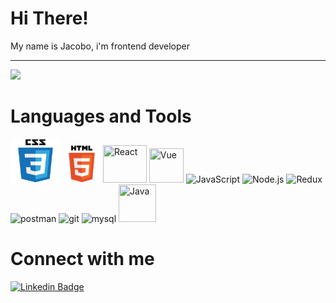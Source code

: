 # Hi There!

My name is Jacobo, i'm frontend developer

---
<img src = "https://github-readme-stats.vercel.app/api/top-langs/?username=JacoboArcila&layout=compact&theme=dark&hide=html,SCSS,CSS">

# Languages and Tools
<div styles="display:flex;">
  <img src="https://raw.githubusercontent.com/devicons/devicon/master/icons/css3/css3-original-wordmark.svg" alt="css3" width="80" height="70" title="CSS"/>
  <img src="https://raw.githubusercontent.com/devicons/devicon/master/icons/html5/html5-original-wordmark.svg" alt="html5" width="60" height="60" title="HTML"/>
  <img src="https://upload.wikimedia.org/wikipedia/commons/thumb/4/47/React.svg/1200px-React.svg.png" width="70" height="60" title="React" />
  <img src="https://upload.wikimedia.org/wikipedia/commons/thumb/9/95/Vue.js_Logo_2.svg/1184px-Vue.js_Logo_2.svg.png" width="55" height="55" title="Vue"/>
  <img src="https://cdn4.iconfinder.com/data/icons/logos-and-brands/512/187_Js_logo_logos-512.png" width='60' title='JavaScript'   />
  <img src="https://cdn4.iconfinder.com/data/icons/logos-and-brands/512/233_Node_Js_logo-1024.png" width='70'  title='Node.js'  />
  <img src="https://pics.freeicons.io/uploads/icons/png/9818154791551942292-512.png" width='60'  title='Redux'  />      
  <img src="https://www.vectorlogo.zone/logos/getpostman/getpostman-icon.svg" alt="postman" width="60" height="60" title="Postman"/> 
  <img src="https://www.vectorlogo.zone/logos/git-scm/git-scm-icon.svg" alt="git" width="60" height="60" title="Git"/>
  <img src="https://cdn-icons-png.flaticon.com/512/5968/5968313.png" alt="mysql" width="60" height="60" title="MySQL"/>
  <img src="https://cdn-icons-png.flaticon.com/512/226/226777.png" width="60" height="60" title="Java" />
</div>

# Connect with me

[![Linkedin Badge](https://img.shields.io/badge/-JacoboArcila-ffb703?style=flat-square&logo=Linkedin&logoColor=black&link=www.linkedin.com/in/jacobo-arcila/)](www.linkedin.com/in/jacobo-arcila/)
